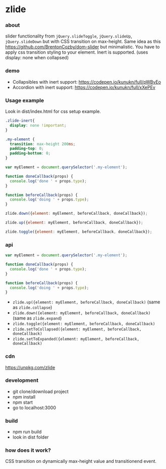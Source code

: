 # zlide

### about

slider functionality from `jQuery.slideToggle`, `jQuery.slideUp`, `jQuery.slideDown` but with CSS transition on max-height. Same idea as this https://github.com/BrentonCozby/dom-slider but minimalistic. You have to apply css transition styling to your element. Inert is supported. (uses display: none when collapsed)

### demo

* Collapsibles with inert support: https://codepen.io/kunukn/full/pWBvEo
* Accordion with inert support:    https://codepen.io/kunukn/full/xXePEv

### Usage example

Look in dist/index.html for css setup example.


```css
.zlide-inert{
  display: none !important;
}

.my-element {
  transition: max-height 200ms;
  padding-top: 0;
  padding-bottom: 0;
}
```


```javascript
var myElement = document.querySelector('.my-element');

function doneCallback(props) {
  console.log('done ' + props.type);
}

function beforeCallback(props) {
  console.log('doing ' + props.type);
}

zlide.down({element: myElement, beforeCallback, doneCallback});

zlide.up({element: myElement, beforeCallback, doneCallback});

zlide.toggle({element: myElement, beforeCallback, doneCallback});
```

### api

```javascript
var myElement = document.querySelector('.my-element');

function doneCallback(props) {
  console.log('done ' + props.type);
}

function beforeCallback(props) {
  console.log('doing ' + props.type);
}

```

* `zlide.up({element: myElement, beforeCallback, doneCallback)` (same as `zlide.collapse`)
* `zlide.down({element: myElement, beforeCallback, doneCallback)` (same as `zlide.expand`)
* `zlide.toggle({element: myElement, beforeCallback, doneCallback)`
* `zlide.setToCollapsed({element: myElement, beforeCallback, doneCallback)`
* `zlide.setToExpanded({element: myElement, beforeCallback, doneCallback)`


### cdn

https://unpkg.com/zlide


### development

* git clone/download project
* npm install
* npm start
* go to localhost:3000

### build

* npm run build
* look in dist folder


### how does it work?

CSS transition on dynamically max-height value and transitionend event.
